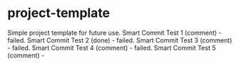# project-template
Simple project template for future use. 
Smart Commit Test 1 (comment) - failed.
Smart Commit Test 2 (done) - failed.
Smart Commit Test 3 (comment) - failed.
Smart Commit Test 4 (comment) - failed.
Smart Commit Test 5 (comment) - 
